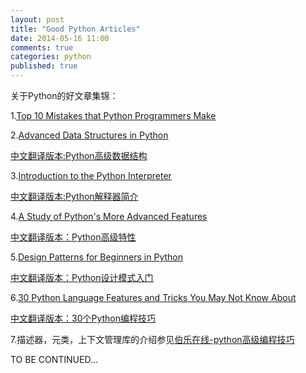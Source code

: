 ```yaml
---
layout: post
title: "Good Python Articles"
date: 2014-05-16 11:00
comments: true
categories: python
published: true
---
```


关于Python的好文章集锦：

1.[Top 10 Mistakes that Python Programmers Make](http://www.toptal.com/python/top-10-mistakes-that-python-programmers-make)

2.[Advanced Data Structures in Python](http://pypix.com/python/advanced-data-structures-python/)

[中文翻译版本:Python高级数据结构](http://blog.jobbole.com/65218/)

3.[Introduction to the Python Interpreter](http://akaptur.github.io/blog/2013/11/15/introduction-to-the-python-interpreter/)

[中文翻译版本:Python解释器简介](http://blog.jobbole.com/55327/)

4.[A Study of Python's More Advanced Features](http://sahandsaba.com/python-iterators-generators.html)

[中文翻译版本：Python高级特性](http://blog.jobbole.com/66097/)

5.[Design Patterns for Beginners in Python](http://pypix.com/tools-and-tips/design-patterns-beginners/)

[中文翻译版本：Python设计模式入门](http://blog.jobbole.com/62023/)

6.[30 Python Language Features and Tricks You May Not Know About](http://sahandsaba.com/thirty-python-language-features-and-tricks-you-may-not-know.html)

[中文翻译版本：30个Python编程技巧](http://blog.jobbole.com/63320/)

7.描述器，元类，上下文管理库的介绍参见[伯乐在线-python高级编程技巧](http://blog.jobbole.com/61171/)

TO BE CONTINUED...


